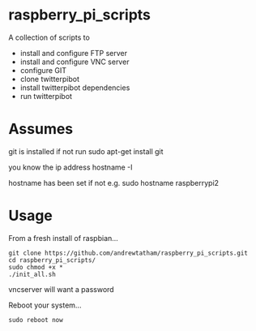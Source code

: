 # raspberry_pi_scripts

A collection of scripts to
* install and configure FTP server
* install and configure VNC server
* configure GIT
* clone twitterpibot
* install twitterpibot dependencies
* run twitterpibot


# Assumes
git is installed if not run 
sudo apt-get install git

you know the ip address
hostname -I

hostname has been set if not e.g. 
sudo hostname raspberrypi2



# Usage
From a fresh install of raspbian... 
```
git clone https://github.com/andrewtatham/raspberry_pi_scripts.git
cd raspberry_pi_scripts/
sudo chmod +x *
./init_all.sh
```

vncserver will want a password

Reboot your system...
```
sudo reboot now
```

